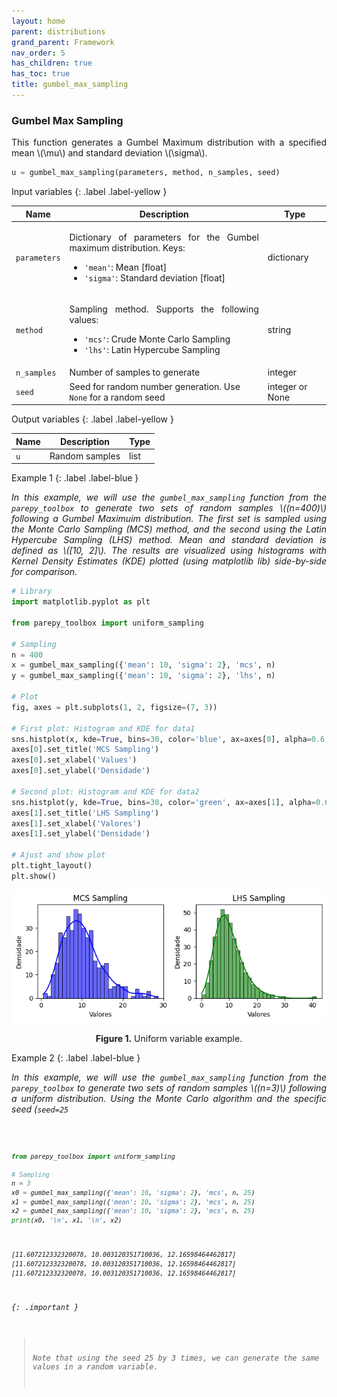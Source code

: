 ```yaml
---
layout: home
parent: distributions
grand_parent: Framework
nav_order: 5
has_children: true
has_toc: true
title: gumbel_max_sampling
---
```


<!--Don't delete ths script-->
<script src = "https://polyfill.io/v3/polyfill.min.js?features=es6"></script>
<script id = "MathJax-script" async src="https://cdn.jsdelivr.net/npm/mathjax@3/es5/tex-mml-chtml.js"></script>
<!--Don't delete ths script-->

<h3>Gumbel Max Sampling</h3>
<p align="justify">
    This function generates a Gumbel Maximum distribution with a specified mean \(\mu\) and standard deviation \(\sigma\).
</p>

```python
u = gumbel_max_sampling(parameters, method, n_samples, seed)
```

Input variables
{: .label .label-yellow }

<table style="width:100%">
    <thead>
      <tr>
        <th>Name</th>
        <th>Description</th>
        <th>Type</th>
      </tr>
    </thead>
    <tr>
        <td><code>parameters</code></td>
        <td>
            <p align="justify">
            Dictionary of parameters for the Gumbel maximum distribution. Keys:
            <ul>
                <li><code>'mean'</code>: Mean [float]</li>
                <li><code>'sigma'</code>: Standard deviation [float]</li>
            </ul>
            </p>
        </td>
        <td>dictionary</td>
    </tr>
    <tr>
        <td><code>method</code></td>
        <td>
            <p align="justify">Sampling method. Supports the following values:
            <ul>
                <li><code>'mcs'</code>: Crude Monte Carlo Sampling</li>
                <li><code>'lhs'</code>: Latin Hypercube Sampling</li>
            </ul>
            </p>
        </td>
        <td>string</td>
    </tr>
    <tr>
        <td><code>n_samples</code></td>
        <td>Number of samples to generate</td>
        <td>integer</td>
    </tr>
    <tr>
        <td><code>seed</code></td>
        <td>Seed for random number generation. Use <code>None</code> for a random seed</td>
        <td>integer or None</td>
    </tr>
</table>

Output variables
{: .label .label-yellow }

<table style="width:100%">
   <thead>
     <tr>
       <th>Name</th>
       <th>Description</th>
       <th>Type</th>
     </tr>
   </thead>
   <tr>
       <td><code>u</code></td>
       <td>Random samples</td>
       <td>list</td>
   </tr>
</table>


Example 1
{: .label .label-blue }

<p align="justify">
    <i>
        In this example, we will use the <code>gumbel_max_sampling</code> function from the <code>parepy_toolbox</code> to generate two sets of random samples \((n=400)\) following a Gumbel Maximuim distribution. The first set is sampled using the Monte Carlo Sampling (MCS) method, and the second using the Latin Hypercube Sampling (LHS) method. Mean and standard deviation is defined as \([10, 2]\). The results are visualized using histograms with Kernel Density Estimates (KDE) plotted (using matplotlib lib) side-by-side for comparison.
    </i>
</p>

```python
# Library
import matplotlib.pyplot as plt

from parepy_toolbox import uniform_sampling

# Sampling
n = 400
x = gumbel_max_sampling({'mean': 10, 'sigma': 2}, 'mcs', n)
y = gumbel_max_sampling({'mean': 10, 'sigma': 2}, 'lhs', n)

# Plot
fig, axes = plt.subplots(1, 2, figsize=(7, 3))

# First plot: Histogram and KDE for data1
sns.histplot(x, kde=True, bins=30, color='blue', ax=axes[0], alpha=0.6, edgecolor='black')
axes[0].set_title('MCS Sampling')
axes[0].set_xlabel('Values')
axes[0].set_ylabel('Densidade')

# Second plot: Histogram and KDE for data2
sns.histplot(y, kde=True, bins=30, color='green', ax=axes[1], alpha=0.6, edgecolor='black')
axes[1].set_title('LHS Sampling')
axes[1].set_xlabel('Valores')
axes[1].set_ylabel('Densidade')

# Ajust and show plot
plt.tight_layout()
plt.show()
```

<center>
    <img src="assets/images/gmax_sampling_figure_1.png" height="auto">
    <p align="center"><b>Figure 1.</b> Uniform variable example.</p>
</center>

Example 2
{: .label .label-blue }

<p align="justify">
    <i>
    In this example, we will use the <code>gumbel_max_sampling</code> function from the <code>parepy_toolbox</code> to generate two sets of random samples \((n=3)\) following a uniform distribution. Using the Monte Carlo algorithm and the specific seed (<code>seed=25</code), we uniformly sampling generate 3 times and compare results.
    </i>
</p>

```python
from parepy_toolbox import uniform_sampling

# Sampling
n = 3
x0 = gumbel_max_sampling({'mean': 10, 'sigma': 2}, 'mcs', n, 25)
x1 = gumbel_max_sampling({'mean': 10, 'sigma': 2}, 'mcs', n, 25)
x2 = gumbel_max_sampling({'mean': 10, 'sigma': 2}, 'mcs', n, 25)
print(x0, '\n', x1, '\n', x2)
```

```bash
[11.607212332320078, 10.003120351710036, 12.16598464462817] 
[11.607212332320078, 10.003120351710036, 12.16598464462817] 
[11.607212332320078, 10.003120351710036, 12.16598464462817]
```

{: .important }
> Note that using the seed 25 by 3 times, we can generate the same values in a random variable.

